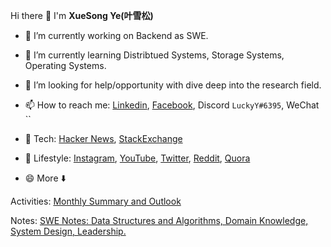 Hi there 👋 I'm **XueSong Ye(叶雪松)**

- 🔭 I’m currently working on Backend as SWE.
- 🌱 I’m currently learning Distribtued Systems, Storage Systems, Operating Systems.
- 🤔 I’m looking for help/opportunity with dive deep into the research field.
- 📫 How to reach me: [Linkedin](https://www.linkedin.com/in/xuesongye/), [Facebook](https://www.facebook.com/xuesong.ye96), Discord `LuckyY#6395`, WeChat ``
- 💬 Tech: [Hacker News](https://news.ycombinator.com/user?id=yexuesong), [StackExchange](https://stackexchange.com/users/11177644/xuesong-ye)
- 👯 Lifestyle: [Instagram](https://instagram.com/xuesong.ye/), [YouTube](https://www.youtube.com/channel/UCrPZtHmt_ZZE2ZCTTui3W_Q), [Twitter](https://twitter.com/XueSongYe), [Reddit](https://www.reddit.com/user/TheOtherSideOfTheSea), [Quora](https://www.quora.com/profile/Xuesong-Ye)

- 😄 More ⬇️

Activities: [Monthly Summary and Outlook](https://yxs.github.io/monthly/)

Notes: [SWE Notes: Data Structures and Algorithms, Domain Knowledge, System Design, Leadership.](https://yxs.github.io/swe-notes/)

<!--
**yxs/yxs** is a ✨ _special_ ✨ repository because its `README.md` (this file) appears on your GitHub profile.

Here are some ideas to get you started:

- 🔭 I’m currently working on ...
- 🌱 I’m currently learning ...
- 👯 I’m looking to collaborate on ...
- 🤔 I’m looking for help with ...
- 💬 Ask me about ...
- 📫 How to reach me: ...
- 😄 Pronouns: ...
- ⚡ Fun fact: ...
-->
